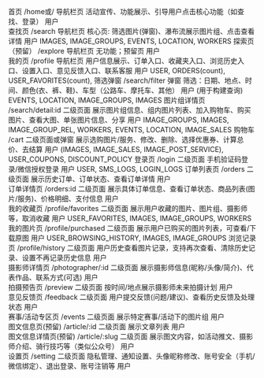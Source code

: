 首页	/home或/	导航栏页	活动宣传、功能展示、引导用户点击核心功能（如查找、登录）	用户	
查找页	/search	导航栏页	核心页: 筛选图片(弹窗)、瀑布流展示图片组、点击查看详情	用户	IMAGES, IMAGE_GROUPS, EVENTS, LOCATION, WORKERS
探索页（预留）	/explore	导航栏页	无功能；预留页	用户	
我的页	/profile	导航栏页	用户信息展示、订单入口、收藏夹入口、浏览历史入口、设置入口、意见反馈入口、联系客服	用户	USER, ORDERS(count), USER_FAVORITES(count),
筛选弹窗	/search/filter	弹窗	筛选：日期、地点、时间、颜色(衣、裤、鞋)、车型（公路车、摩托车、其他）	用户	(用于构建查询) EVENTS, LOCATION, IMAGE_GROUPS, IMAGES
图片组详情页	/search/detail:id	二级页面	展示图片组信息、组内图片列表、加入购物车、购买图片、查看大图、单张图片信息、分享	用户	IMAGE_GROUPS, IMAGES, IMAGE_GROUP_REL, WORKERS, EVENTS, LOCATION, IMAGE_SALES
购物车	/cart	二级页面或弹窗	展示选购图片/服务、修改、删除、选择优惠券、计算总价、去结算	用户	(IMAGES, IMAGE_SALES, IMAGE_POST_SERVICE), USER_COUPONS, DISCOUNT_POLICY
登录页	/login	二级页面	手机验证码登录/微信授权登录	用户	USER, SMS_LOGS, LOGIN_LOGS
订单列表页	/orders	二级页面	展示历史订单、订单状态、查看订单详情	用户	
订单详情页	/orders:id	二级页面	展示具体订单信息、查看订单状态、商品列表(图片/服务)、价格明细、支付信息	用户	
我的收藏页	/profile/favorites	二级页面	展示用户收藏的图片、图片组、摄影师等，取消收藏	用户	USER_FAVORITES, IMAGES, IMAGE_GROUPS, WORKERS
我的图片页	/profile/purchased	二级页面	展示用户已购买的图片列表，可查看/下载原图	用户	USER_BROWSING_HISTORY, IMAGES, IMAGE_GROUPS
浏览记录页	/profile/history	二级页面	用户历史查看图片记录，支持再次查看、清除历史记录、设置不再记录历史信息	用户	
摄影师详情页	/photographer/:id	二级页面	展示摄影师信息(昵称/头像/简介)、代表作品、联系方式(可选)	用户	
拍摄预告页	/preview	二级页面	按时间/地点展示摄影师未来拍摄计划	用户	
意见反馈页	/feedback	二级页面	用户提交反馈(问题/建议)、查看历史反馈及处理状态	用户	
赛事/活动专区页	/events	二级页面	展示特定赛事/活动下的图片组	用户	
图文信息页(预留)	/article/:id	二级页面	展示文章列表	用户	
图文信息详情页(预留)	/article/:slug	二级页面	展示图文内容，如活动推文、摄影师介绍、骑行技巧等（类似公众号）	用户	
设置页	/setting	二级页面	隐私管理、通知设置、头像昵称修改、账号安全（手机/微信绑定）、退出登录、账号注销等	用户	